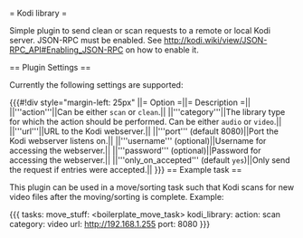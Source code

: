 = Kodi library =

Simple plugin to send clean or scan requests to a remote or local Kodi server. JSON-RPC must be enabled. See http://kodi.wiki/view/JSON-RPC_API#Enabling_JSON-RPC on how to enable it.

== Plugin Settings ==

Currently the following settings are supported:

{{{#!div style="margin-left: 25px"
||= Option =||= Description =||
||'''action'''||Can be either `scan` or `clean`.||
||'''category'''||The library type for which the action should be performed. Can be either `audio` or `video`.||
||'''url'''||URL to the Kodi webserver.||
||'''port''' (default 8080)||Port the Kodi webserver listens on.||
||'''username''' (optional)||Username for accessing the webserver.||
||'''password''' (optional)||Password for accessing the webserver.||
||'''only_on_accepted''' (default `yes`)||Only send the request if entries were accepted.||
}}}
== Example task ==

This plugin can be used in a move/sorting task such that Kodi scans for new video files after the moving/sorting is complete. Example:

{{{
tasks:
  move_stuff:
    <boilerplate_move_task>
    kodi_library:
      action: scan
      category: video
      url: http://192.168.1.255
      port: 8080
}}}